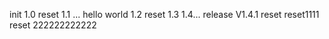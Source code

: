 init
1.0 reset
1.1 ...
hello world
1.2 reset
1.3
1.4...
release V1.4.1 reset reset1111 reset 222222222222